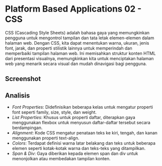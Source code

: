 # Platform Based Applications 02 - CSS

CSS (Cascading Style Sheets) adalah bahasa gaya yang memungkinkan pengguna untuk mengontrol tampilan dan tata letak elemen-elemen dalam halaman web. Dengan CSS, kita dapat menentukan warna, ukuran, jenis font, jarak, dan properti stilistik lainnya untuk memperindah dan memperbaiki tampilan halaman web. Ini memisahkan struktur konten HTML dari presentasi visualnya, memungkinkan kita untuk menciptakan halaman web yang menarik secara visual dan mudah dinavigasi bagi pengguna.

## Screenshot

## Analisis

- _Font Properties_: Didefinisikan beberapa kelas untuk mengatur properti font seperti family, size, style, dan weight.
- _List Properties_: Khusus untuk properti daftar, diterapkan gaya menggunakan flexbox untuk menyusun daftar-daftar tersebut secara berdampingan.
- _Alignment_: Kode CSS mengatur penataan teks ke kiri, tengah, dan kanan menggunakan properti text-align.
- _Colors_: Terdapat definisi warna latar belakang dan teks untuk beberapa elemen seperti kotak-kotak warna dan teks-teks yang ditampilkan.
- _Span & Div_: Gaya diberikan kepada elemen span dan div untuk menonjolkan atau membedakan tampilan konten.
